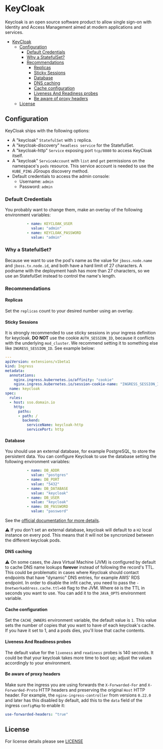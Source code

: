 # KeyCloak

Keycloak is an open source software product to allow single sign-on with Identity and Access Management aimed at
modern applications and services.

- [KeyCloak](#keycloak)
  - [Configuration](#configuration)
    - [Default Credentials](#default-credentials)
    - [Why a StatefulSet?](#why-a-statefulset)
    - [Recommendations](#recommendations)
      - [Replicas](#replicas)
      - [Sticky Sessions](#sticky-sessions)
      - [Database](#database)
      - [DNS caching](#dns-caching)
      - [Cache configuration](#cache-configuration)
      - [Liveness And Readiness probes](#liveness-and-readiness-probes)
      - [Be aware of proxy headers](#be-aware-of-proxy-headers)
  - [License](#license)

## Configuration

KeyCloak ships with the following options:

- A "keycloak" `StatefulSet` with `1` replica.
- A "keycloak-discovery" `headless service` for the StatefulSet.
- A "keycloak-http" `Service` exposing port `tcp/8080` to access KeyCloak itself.
- A "keycloak" `ServiceAccount` with `list` and `get` permissions on the namespace's `pods` resource.
This service account is needed to use the `KUBE_PING` JGroups discovery method.
- Default credentials to access the admin console:
  - Username: `admin`
  - Password: `admin`

### Default Credentials

You probably want to change them, make an overlay of the following environment variables:

```yaml
          - name: KEYCLOAK_USER
            value: "admin"
          - name: KEYCLOAK_PASSWORD
            value: "admin"
```

### Why a StatefulSet?

Because we want to use the pod's name as the value for `jboss.node.name` and `jboss.tx.node.id`,
and both have a hard limit of 27 characters. A podname with the deployment hash has more than 27 characters,
so we use an StatefulSet instead to control the name's length.

### Recommendations

#### Replicas

Set the `replicas` count to your desired number using an overlay.

#### Sticky Sessions

It is strongly recommended to use sticky sessions in your ingress definition for keycloak.
**DO NOT** use the cookie `AUTH_SESSION_ID`, because it conflicts with the underlying `mod_cluster`.
We recommend setting it to something else like `INGRESS_SESSION_ID`. See example below:

```yaml
---
apiVersion: extensions/v1beta1
kind: Ingress
metadata:
  annotations:
    nginx.ingress.kubernetes.io/affinity: "cookie"
    nginx.ingress.kubernetes.io/session-cookie-name: "INGRESS_SESSION_ID"
  name: keycloak
spec:
  rules:
  - host: sso.domain.io
    http:
      paths:
      - path: /
        backend:
          serviceName: keycloak-http
          servicePort: http
```

#### Database

You should use an external database, for example PostgreSQL, to store the persistent data.
You can configure Keycloak to use the database setting the following environment variables:

```yaml
          - name: DB_ADDR
            value: "postgres"
          - name: DB_PORT
            value: "5432"
          - name: DB_DATABASE
            value: "keycloak"
          - name: DB_USER
            value: "keycloak"
          - name: DB_PASSWORD
            value: "password"
```

See the [official documentation for more details](https://hub.docker.com/r/jboss/keycloak).

⚠️ If you don't set an external database, keycloak will default to a `H2` local instance on every pod.
This means that it will not be syncronized between the different keycloak pods.

#### DNS caching

⚠️ On some cases, the Java Virtual Machine (JVM) is configured by default to cache DNS name lookups **forever**
instead of following the record's TTL. This could be problematic in cases where Keycloak should contact endpoints
that have "dynamic" DNS entries, for example AWS' RDS endpoint. In order to disable the infit cache, you need to
pass the `-Dnetworkaddress.cache.ttl=60` flag to the JVM. Where `60` is the TTL in seconds you want to use.
You can add it to the `JAVA_OPTS` environment variable.

#### Cache configuration

Set the `CACHE_OWNERS` environment variable, the default value is `1`. This value sets the number of copies that you
want to have of each keycloak's cache. If you have it set to 1, and a pods dies, you'll lose that cache contents.

#### Liveness And Readiness probes

The default value for the `liveness` and `readiness` probes is 140 seconds. It could be that your keycloak takes
more time to boot up; adjust the values accordingly to your environment.


#### Be aware of proxy headers

Make sure the ingress you are using forwards the `X-Forwarded-For` and `X-Forwarded-Proto` HTTP headers
and preserving the original `Host` HTTP header. For example, the `nginx-ingress-controller` from versions `0.22.0` and
later has this disabled by default, add this to the `data` field of the ingress `configMap` to enable it:

```yaml
use-forwarded-headers: "true"
```

## License

For license details please see [LICENSE](../../LICENSE)
